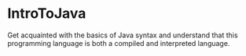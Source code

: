 # IntroToJava
Get acquainted with the basics of Java syntax and understand that this programming language is both a compiled and interpreted language.

